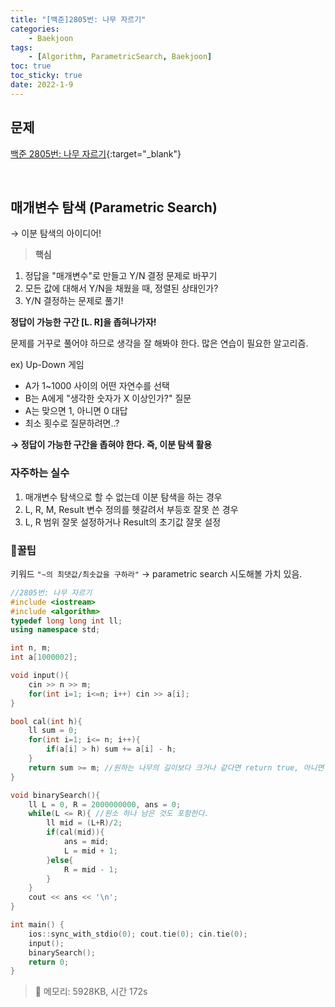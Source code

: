 ```yaml
---
title: "[백준]2805번: 나무 자르기"
categories:
    - Baekjoon
tags:
    - [Algorithm, ParametricSearch, Baekjoon]
toc: true
toc_sticky: true
date: 2022-1-9
---
```


## 문제

[백준 2805번: 나무 자르기](https://www.acmicpc.net/problem/2805){:target="_blank"}

<br>


## 매개변수 탐색 (Parametric Search)
→ 이분 탐색의 아이디어!
> **핵심**
1. 정답을 "매개변수"로 만들고 Y/N 결정 문제로 바꾸기
2. 모든 값에 대해서 Y/N을 채웠을 때, 정렬된 상태인가?
3. Y/N 결정하는 문제로 풀기!

**정답이 가능한 구간 [L. R]을 좁혀나가자!**

문제를 거꾸로 풀어야 하므로 생각을 잘 해봐야 한다. 많은 연습이 필요한 알고리즘.

ex) Up-Down 게임
- A가 1~1000 사이의 어떤 자연수를 선택
- B는 A에게 "생각한 숫자가 X 이상인가?" 질문
- A는 맞으면 1, 아니면 0 대답
- 최소 횟수로 질문하려면..?  
  
**→ 정답이 가능한 구간을 좁혀야 한다. 즉, 이분 탐색 활용**



### **자주하는 실수**
1. 매개변수 탐색으로 할 수 없는데 이분 탐색을 하는 경우
2. L, R, M, Result 변수 정의를 헷갈려서 부등호 잘못 쓴 경우
3. L, R 범위 잘못 설정하거나 Result의 초기값 잘못 설정



### **🍒꿀팁**

키워드 `"~의 최댓값/최솟값을 구하라"`
→ parametric search 시도해볼 가치 있음.


```cpp
//2805번: 나무 자르기
#include <iostream>
#include <algorithm>
typedef long long int ll;
using namespace std;

int n, m;
int a[1000002];

void input(){
    cin >> n >> m;
    for(int i=1; i<=n; i++) cin >> a[i];
}

bool cal(int h){
    ll sum = 0;
    for(int i=1; i<= n; i++){
        if(a[i] > h) sum += a[i] - h;
    }
    return sum >= m; //원하는 나무의 길이보다 크거나 같다면 return true, 아니면 return false
}

void binarySearch(){
    ll L = 0, R = 2000000000, ans = 0;
    while(L <= R){ //원소 하나 남은 것도 포함한다.
        ll mid = (L+R)/2;
        if(cal(mid)){
            ans = mid;
            L = mid + 1;
        }else{
            R = mid - 1;
        }
    }
    cout << ans << '\n';
}

int main() {
    ios::sync_with_stdio(0); cout.tie(0); cin.tie(0);
    input();
    binarySearch();
    return 0;
}

```

> 🍒 메모리: 5928KB, 시간 172s

